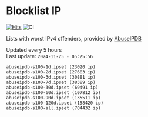 # Blocklist IP

[![Hits](https://hits.seeyoufarm.com/api/count/incr/badge.svg?url=https%3A%2F%2Fgithub.com%2Fborestad%2Fblocklist-ip%2F&count_bg=%2379C83D&title_bg=%23555555&icon=&icon_color=%23E7E7E7&title=hits&edge_flat=false)](https://hits.seeyoufarm.com)  ![CI](https://img.shields.io/github/workflow/status/borestad/blocklist-ip/CI?style=flat-square)

Lists with worst IPv4 offenders, provided by [AbuseIPDB](https://www.abuseipdb.com/)

<!-- FOOTER-PLACEHOLDER -->
Updated every 5 hours<br>
Last update: `2024-11-25 - 05:25:56`
```
abuseipdb-s100-1d.ipset (23020 ip)
abuseipdb-s100-2d.ipset (27683 ip)
abuseipdb-s100-3d.ipset (30881 ip)
abuseipdb-s100-7d.ipset (38389 ip)
abuseipdb-s100-30d.ipset (69491 ip)
abuseipdb-s100-60d.ipset (107812 ip)
abuseipdb-s100-90d.ipset (135511 ip)
abuseipdb-s100-120d.ipset (158420 ip)
abuseipdb-s100-all.ipset (704432 ip)
```
